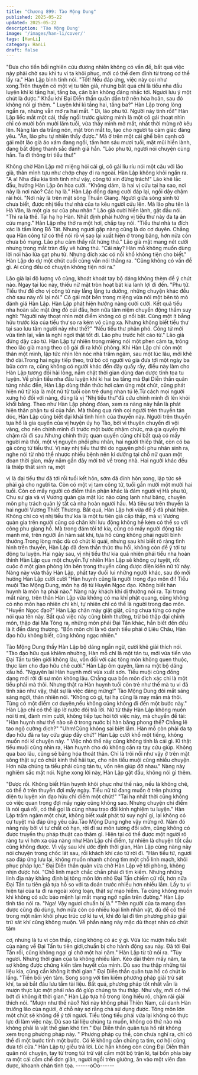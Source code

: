 ```yaml
---
title: "Chương 899: Tào Mộng Dung"
published: 2025-05-22
updated: 2025-05-22
description: 'Tào Mộng Dung'
image: '/images/han-li/cover/'
tags: [HanLi]
category: HanLi
draft: false
---
```


"Đưa cho tiền bối nghiên cứu đương nhiên không có vấn đề, bất
quá việc này phải chờ sau khi tu vi ta khôi phục, mới có thể đem
đỉnh từ trong cơ thể lấy ra."
Hàn Lập bình tĩnh nói.
"Tốt! Nếu đáp ứng, việc này coi như xong.Trên thuyền có một vị tu
tiên giả, nhưng bất quá chỉ là tiểu nha đầu luyện khí kì tầng hai,
tầng ba, căn bản không đáng nhắc tới. Ngươi lưu ý một chút là
được."
Khẩu khí Đại Diễn thần quân dần trở nên hòa hoãn, sau đó không
nói gì thêm.
" Luyện khí kì tầng hai, tầng ba?"
Hàn Lập trong lòng ngẩn ra, nhưng vẫn mở ra hai mắt.
" Di, lão phu tử. Người này tỉnh rồi!"
Hàn Lập liếc mắt một cái, thấy ngồi trước giường mình là một cô
gái thoạt nhìn chỉ có mười bốn mười lăm tuổi, vừa thấy mình mở
mắt, nhất thời mừng rỡ kêu lên. Nàng làn da trắng nõn, mặt tròn
mắt to, tạo cho người ta cảm giác đáng yêu.
"Ân, lão phu tự nhiên thấy được."
Mà ở trên một cái ghế bên cạnh cô gái một lão già áo xám đang
ngồi, tầm hơn sáu mươi tuổi, mặt mũi hiền lành, đang bất động
thanh sắc đánh giá hắn.
"Lão phu tử, ngươi nói chuyện cùng hắn. Ta đi thông tri tiểu thư!"

Không chờ Hàn Lập mở miệng hỏi cái gì, cô gái líu ríu nói một
câu với lão già, thân mình tựu như chớp chạy đi ra ngoài. Hàn
Lập không khỏi ngẩn ra.
"A a! Nha đầu kia tính tình như vậy, công tử xin đừng trách!"
Lão khẽ lắc đầu, hướng Hàn Lập ôn hòa cười.
"Không dám, là hai vị cứu tại hạ sao, nơi này là nơi nào? Các hạ
là."
Hàn Lập đồng dạng cười đáp lại, ngồi dậy chậm rãi hỏi.
"Nơi này là trên mặt sông Thuấn Giang. Ngươi giữa sông sinh tử
chưa biết, được nhị tiểu thư nhà của ta kêu người cứu lên. Mà lão
phu tên là Hà Văn, là một gia sư của phu nhân."
Lão già cười hiền lành, gật đầu nói.
"Thì ra là thế. Tại hạ họ Hàn. Nhất định phải hướng vị tiểu thư này
đa tạ ân cứu mạng."
Hàn Lập nhẹ thở ra một hơi, chắp tay nói.
"Tiểu thư nhà ta đích xác là tấm lòng Bồ Tát. Nhưng ngươi gặp
nàng cũng là do cơ duyên. Chẳng qua Hàn công tử có thể nói rõ
vì sao lại xuất hiện ở trong băng, hơn nữa còn chưa bỏ mạng. Lão
phu cảm thấy rất hứng thú."
Lão già mặt mang nét cười nhưng trong mắt tràn đầy vẻ hứng
thú.
"Cái này? Hàn mỗ không muốn dùng lời nói hão lừa gạt phu tử.
Nhưng đích xác có nỗi khổ không tiện cho biết."
Hàn Lập do dự một chút cuối cùng vẫn nói thẳng ra.
"Cũng không có vấn đề gì. Ai cũng đều có chuyện không tiện nói
ra."

Lão già lại độ lượng vô cùng, khoát khoát tay bộ dáng không
thèm để ý chút nào. Ngay tại lúc này, thiếu nữ mặt tròn hoạt bát
kia lanh lợi đi đến.
"Phu tử. Tiểu thư để cho vị công tử này lẳng lặng tu dưỡng,
những chuyện khác đều chờ sau này rồi lại nói."
Cô gái một bên trong miệng vừa nói một bên tò mò đánh giá Hàn
Lập. Hàn Lập phát hiện hướng nàng cười cười. Kết quả tiểu nha
hoàn sắc mặt ửng đỏ cúi đầu, hơn nữa tâm niệm chuyển động
thầm suy nghĩ: "Người này thoạt nhìn một điểm không có gì nổi
bật. Cùng một ít bằng hữu trước kia của tiểu thư so ra kém vô
cùng xa. Nhưng không biết tiểu thư tại sao lưu tâm người này như
thế?" "Nếu tiểu thư phân phó. Công tử mới vừa tỉnh lại, vẫn là
nghỉ ngơi thật tốt đi. Lão phu trước hết cáo từ."
Lão già đứng dậy cáo từ. Hàn Lập tự nhiên trong miệng nói một
phen cảm tạ, trông theo lão già mang theo cô gái đi ra khỏi
phòng. Khi Hàn Lập chỉ còn một thân một mình, lập tức nhìn lên
nóc nhà trầm ngâm, sau một lúc lâu, mới khẽ thở dài.Trong hai
ngày tiếp theo, trừ bỏ có người vú già đưa tới một ngày ba bữa
cơm ra, cũng không có người khác đến đây quấy rầy, điều này
làm cho Hàn Lập tương đối hài lòng, nắm chặt thời gian dùng đan
dược tĩnh tọa tu luyện. Về phần tiểu nha đầu luyện khí kì hai ba
tầng mà Đại Diễn thần quân từng nhắc đến, Hàn Lập dùng thần
thức hơi cảm ứng một chút, cũng phát hiện nữ tử kia là một nữ tử
tuổi còn trẻ dung nhan tú lệ.Từ cách mọi người xưng hô đối với
nàng, đúng là vị "Nhị tiểu thư"đã cứu chính mình đi lên khỏi khối
băng. Theo như Hàn Lập phỏng đóan, xem ra nàng này hẳn là
phát hiện thân phận tu sĩ của hắn. Mà thông qua rình coi người
trên thuyền tán dóc, Hàn Lập cũng biết đại khái tình hình của
thuyền này. Người trên thuyền tựa hồ là gia quyến của vị huyện
úy họ Tào, bởi vì thuyên chuyển đi vội vàng, cho nên chính mình
đi trước một bước nhậm chức, mà gia quyến thì chậm rãi đi
sau.Nhưng chính thức quan quyến cũng chỉ bất quá có mấy
người mà thôi, một vị nguyên phối phu nhân, hai người thiếp thất,
còn có ba gã công tử tiểu thư. Vị này nhị tiểu thư thì do nguyên
phối phu nhân sinh ra, nghe nói từ nhỏ thể nhược nhiều bệnh nên
kí dưỡng tại chỗ nữ quan một đoạn thời gian, mấy năm gần đây
mới trở về trong nhà. Hai người khác đều là thiếp thất sinh ra, một

vị là đại tiểu thư đã tới rồi tuổi kết hôn, sớm đã đính hôn xong, lập
tức sẽ phải gả cho người ta. Còn có một vị tam công tử, tuổi gần
mười một mười hai tuổi. Còn có mấy người có điểm thân phận
khác là đám người vị Hà phu tử, Chu sư gia và vị Vương quản gia
mặt lúc nào cũng lạnh như băng, chuyên môn phụ trách quản lý
tất cả nha hoàn người hầu. Mà tiêu sư trên thuyền là hai người
Vương Thiết Thương. Bất quá, Hàn Lập hơi vừa để ý đã phát
hiện. Không chỉ có vị nhị tiểu thư kia là một tu tiên giả cấp thấp,
mà vị Vương quản gia trên người cũng có chân khí lưu động
không hề kém có thể so với công phu giang hồ. Mà trong đám tôi
tớ kia, cũng có mấy người động tác mạnh mẽ, trên người ẩn hàm
sát khí, tựa hồ cũng không phải người bình thường.Trong lòng
mặc dù có chút kì quái, nhưng sau khi biết rõ ràng tình hình trên
thuyền, Hàn Lập đã đem thần thức thu hồi, không còn để ý tới tự
động tu luyện. Hai ngày sau, vị nhị tiểu thư kia quả nhiên phái tiểu
nha hoàn thỉnh Hàn Lập qua một chuyến.Tự nhiên Hàn Lập sẽ
không cự tuyệt, rốt cuộc ở một gian phòng lớn bên trong thuyền
cũng được diện kiến nữ tử này. Nàng này vừa thấy Hàn Lập, phất
tay đuổi lui những người khác, sau đó mới hướng Hàn Lập cười
cười
"Hàn huynh cũng là người trong đạo môn đi! Tiểu muội Tào Mộng
Dung, môn hạ đệ tử Huyền Ngọc đạo. Không biết hàn huynh là
môn hạ phái nào."
Nàng này khách khí dị thường nói ra. Tại trong mắt nàng, trên
thân Hàn Lập vừa không có ma khí phật quang, cũng không có
nho môn hạo nhiên chi khí, tự nhiên chỉ có thể là người trong đạo
môn.
"Huyền Ngọc đạo?"
Hàn Lập chân mày giật giật, cũng chưa từng có nghe nói qua tên
này. Bất quá việc này cũng bình thường, trừ bỏ thập đại chính
môn, thập đại Ma Tông ra, những môn phái Đại Tấn khác, hắn
biết đến đều là ít đến đáng thương.
"Bổn môn chỉ là vô danh tiểu phái ở Liêu Châu, Hàn đạo hữu
không biết, cũng không ngạc nhiên."

Tào Mộng Dung thấy Hàn Lập bộ dáng ngần ngừ, cười khẽ giải
thích nói.
"Tào đạo hữu quá khiêm nhường, Hàn mỗ chỉ là một tán tu, mới
vừa tiến vào Đại Tấn tu tiên giới không lâu, vốn đối với các tông
môn không quen thuộc, thực làm cho đạo hữu chê cười."
Hàn Lập ôm quyền, làm ra một bộ dáng xấu hổ.
"Nguyên lai Hàn huynh mới vừa xuất sơn. Tiểu muội cũng đồng
dạng mới rời đi sư môn không lâu. Chẳng qua bổn môn đích xác
chỉ là một tiểu phái mà thôi. Nhưng thật ra Hàn huynh tuổi còn trẻ
như thế mà tu vi đã tinh xảo như vậy, thật sự là việc đáng mừng!"
Tào Mộng Dung đôi mắt sáng sáng ngời, thản nhiên nói.
"Không có gì, tại hạ cũng là may mắn mà thôi. Từng có một điểm
cơ duyên,nếu không cũng không đi đến một bước này."
Hàn Lập chỉ có thể lập lờ nước đôi trả lời. Nữ tử thấy Hàn Lập
không muốn nói tỉ mỉ, đành mỉm cười, không tiếp tục hỏi tới việc
này, mà chuyển đề tài:
"Hàn huynh như thế nào sẽ ở trong nước bị hàn băng phong thể?
Chẳng lẽ tao ngộ cường địch?"
"Uhm!Cũng không sai biệt lắm. Hàn mỗ còn phải đa tạ đạo hữu
đã ra tay cứu giúp đấy chứ!"
Hàn Lập cười khổ một tiếng, không muốn nói kĩ chuyện này.
" Việc nhỏ thế này cũng không tính là cái gì. Kì thật tiểu muội
cũng nhìn ra, Hàn huynh cho dù không cần ra tay cứu giúp.
Không qua bao lâu, cũng sẽ băng hóa thoát thân. Chỉ là trôi nổi
như vậy ở trên mặt sông thật sự có chút kinh thế hãi tục, cho nên
tiểu muội cũng nhiều chuyện. Hơn nữa chúng ta tiểu phái cùng
tán tu, vốn nên giúp đỡ nhau."
Nàng này nghiêm sắc mặt nói. Nghe xong lời này, Hàn Lập gật
đầu, không nói gì thêm.

"Được rồi. Không biết Hàn huynh khôi phục như thế nào, nếu là
không chê, có thể ở trên thuyền đợi mấy ngày. Tiểu nữ tử đang
muốn ở trên phương diện tu luyện xin đạo hữu chỉ điểm một chút!"
"Tại hạ nhất thời cũng không có việc quan trọng đợi mấy ngày
cũng không sao. Nhưng chuyện chỉ điểm là nói quá rồi, có thể gọi
là cùng nhau trao đổi kinh nghiệm tu luyện."
Hàn Lập trầm ngâm một chút, không biết xuất phát từ suy nghĩ gì,
lại không có cự tuyệt mà đáp ứng yêu cầu.Tào Mộng Dung nghe
vậy mừng rỡ. Năm đó nàng này bởi vì tư chất có hạn, rời đi sư
môn tương đối sớm, cũng không có được truyền thụ pháp thuật
cao thâm gì. Hiện tại có thể được một người rõ ràng tu vi hơn xa
của nàng như Hàn Lập chỉ điểm, tự nhiên là chuyện tốt cầu cũng
không được. Vì vậy sau khi ước định thời gian, Hàn Lập cùng
nàng này nói chuyện trong chốc lát sau, rồi khách khí cáo từ rời
đi.
"Hàn tiểu tử, ngươi sao đáp ứng lưu lại, không muốn nhanh chóng
tìm một chỗ linh mạch, khôi phục pháp lực."
Đại Diễn thần quân vừa chờ Hàn Lập về tới phòng, không nhịn
được hỏi.
"Chỗ linh mạch chắc chắn phải đi tìm kiếm. Nhưng những linh địa
này khẳng định bị tông môn lớn nhỏ Đại Tấn chiếm cứ rồi, hơn
nữa Đại Tấn tu tiên giả tựa hồ so với ta đoán trước nhiều hơn
nhiều lắm. Lấy tu vi hiện tại của ta đi ra ngoài xông loạn, thật sự
mạo hiểm. Ta cũng không muốn khi không có sức bảo mệnh lại
mất mạng ngớ ngẩn trên đường."
Hàn Lập tỉnh táo nói ra.
"Nga! Vậy ngươi chuẩn bị là."
"Trên người của ta mang đan dược cũng đủ dùng, hơn nữa còn có
nhiều loại linh nhãn vật, đủ để có thể trong một năm khôi phục
trúc cơ kì tu vi, khi đó lại đi tìm phương pháp giải trừ sát khí cũng
không muộn. Về phần nàng này mặc dù thoạt nhìn có chút tâm

cơ, nhưng là tu vi còn thấp, cũng không có ác ý gì. Vừa lúc mượn
hiểu biết của nàng về Đại Tấn tu tiên giới,chuẩn bị cho hành động
sau này. Đã tới Đại Tấn rồi, cũng không ngại gì chờ một hai năm."
Hàn Lập từ từ nói ra.
"Tùy ngươi. Nhưng thời gian của ta không nhiều lắm. Kéo dài
thêm mấy năm, ta sợ không được chứng kiến tâm huyết của
mình. Dù sao thu thập những tài liệu kia, cũng cần không ít thời
gian."
Đại Diễn thần quân tựa hồ có chút lo lắng.
"Tiền bối yên tâm. Song song với tìm kiếm phương pháp giải trừ
sát khí, ta sẽ bắt đầu lưu tầm tài liệu. Bất quá, phương pháp tốt
nhất vẫn là mượn thực lực một phái nào đó giúp chúng ta thu
thập. Như vậy, mới có thể bớt đi không ít thời gian."
Hàn Lập tựa hồ trong lòng hiểu rõ, chậm rãi giải thích nói.
"Mượn như thế nào? Nơi này không phải Thiên Nam, cái danh
Hàn trưởng lão của ngươi, ở chỗ này sợ rằng chả sử dụng được.
Tông môn lớn một chút sẽ không để ý tới ngươi. Tiểu tông tiểu
phái vừa lại không có thực lực đi làm việc này. Dù sao tài liệu
chúng ta muốn, không có thứ nào mà không phải là vật thế gian
khó tìm."
Đại Diễn thần quân tựa hồ rất không xem trọng phương pháp này.
" Phương pháp cụ thể, còn chưa nghĩ ra, chỉ có thể đi một bước
tính một bước. Có lẽ không cần chúng ta tìm, cơ hội cũng đưa tới
cửa."
Hàn Lập tự giễu trả lời. Lúc hắn không còn cùng Đại Diễn thần
quân nói chuyện, tay từ trong túi trữ vật cầm một bộ trận kì, tại
bốn phía bày ra một cái cấm chế đơn giản, người ngồi trên
giường, ăn vào một viên đan dược, khoanh chân tĩnh tọa.
------oOo------
